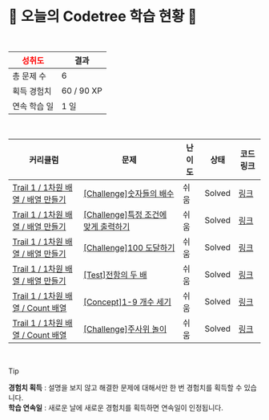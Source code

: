 # 🌲 오늘의 Codetree 학습 현황 🌲

<br />

| <span style="color:red;display:block;text-align:center;"> **성취도**</span> | 결과 |
|---|---|
| 총 문제 수 | 6 |
| 획득 경험치 | 60 / 90 XP |
| 연속 학습 일 | 1 일 |

<br />

|커리큘럼|문제|난이도|상태|코드 링크|
|---|---|---|---|---|
|[Trail 1 / 1차원 배열 / 배열 만들기](https://www.codetree.ai/trail-info/novice-low/)|[[Challenge]숫자들의 배수](https://www.codetree.ai/trails/complete/curated-cards/challenge-multiple-of-numbers/)|쉬움|Solved|[링크](https://github.com/kjh1696/kjh1696/blob/main/250506/%EC%88%AB%EC%9E%90%EB%93%A4%EC%9D%98%20%EB%B0%B0%EC%88%98/multiple-of-numbers.py)|
|[Trail 1 / 1차원 배열 / 배열 만들기](https://www.codetree.ai/trail-info/novice-low/)|[[Challenge]특정 조건에 맞게 출력하기](https://www.codetree.ai/trails/complete/curated-cards/challenge-print-in-specific-conditions/)|쉬움|Solved|[링크](https://github.com/kjh1696/kjh1696/blob/main/250506/%ED%8A%B9%EC%A0%95%20%EC%A1%B0%EA%B1%B4%EC%97%90%20%EB%A7%9E%EA%B2%8C%20%EC%B6%9C%EB%A0%A5%ED%95%98%EA%B8%B0/print-in-specific-conditions.py)|
|[Trail 1 / 1차원 배열 / 배열 만들기](https://www.codetree.ai/trail-info/novice-low/)|[[Challenge]100 도달하기](https://www.codetree.ai/trails/complete/curated-cards/challenge-reach-100/)|쉬움|Solved|[링크](https://github.com/kjh1696/kjh1696/blob/main/250506/100%20%EB%8F%84%EB%8B%AC%ED%95%98%EA%B8%B0/reach-100.py)|
|[Trail 1 / 1차원 배열 / 배열 만들기](https://www.codetree.ai/trail-info/novice-low/)|[[Test]전항의 두 배](https://www.codetree.ai/trails/complete/curated-cards/test-twice-the-previous/)|쉬움|Solved|[링크](https://github.com/kjh1696/kjh1696/blob/main/250506/%EC%A0%84%ED%95%AD%EC%9D%98%20%EB%91%90%20%EB%B0%B0/twice-the-previous.py)|
|[Trail 1 / 1차원 배열 / Count 배열](https://www.codetree.ai/trail-info/novice-low/)|[[Concept]1-9 개수 세기](https://www.codetree.ai/trails/complete/curated-cards/intro-count-one-to-nine/)|쉬움|Solved|[링크](https://github.com/kjh1696/kjh1696/blob/main/250506/1-9%20%EA%B0%9C%EC%88%98%20%EC%84%B8%EA%B8%B0/count-one-to-nine.py)|
|[Trail 1 / 1차원 배열 / Count 배열](https://www.codetree.ai/trail-info/novice-low/)|[[Challenge]주사위 놀이](https://www.codetree.ai/trails/complete/curated-cards/challenge-play-with-dice/)|쉬움|Solved|[링크](https://github.com/kjh1696/kjh1696/blob/main/250506/%EC%A3%BC%EC%82%AC%EC%9C%84%20%EB%86%80%EC%9D%B4/play-with-dice.py)|


<br />

> [!TIP]
> **경험치 획득** : 설명을 보지 않고 해결한 문제에 대해서만 한 번 경험치를 획득할 수 있습니다.  
> **학습 연속일** : 새로운 날에 새로운 경험치를 획득하면 연속일이 인정됩니다.

